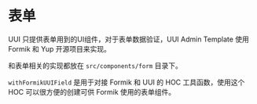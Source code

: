# 表单

UUI 只提供表单用到的UI组件，对于表单数据验证，UUI Admin Template 使用 Formik 和 Yup 开源项目来实现。

和表单相关的实现都放在 `src/components/form` 目录下。

`withFormikUUIField` 是用于对接 Formik 和 UUI 的 HOC 工具函数，使用这个 HOC 可以很方便的创建可供 Formik 使用的表单组件。
